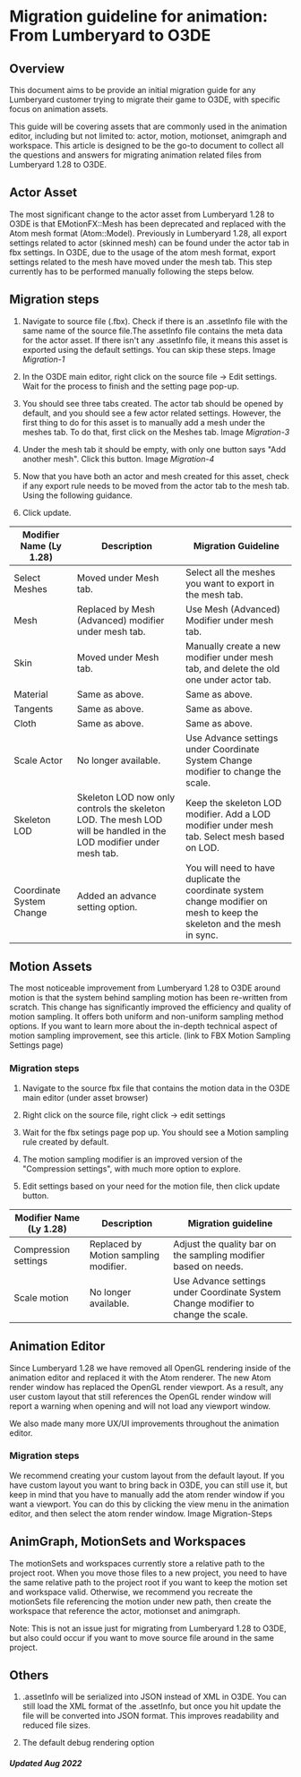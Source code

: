 # Migration guideline for animation: From Lumberyard to O3DE

## Overview

This document aims to be provide an initial migration guide for any Lumberyard customer trying to migrate their game to O3DE, with specific focus on animation assets.

This guide will be covering assets that are commonly used in the animation editor, including but not limited to: actor, motion, motionset, animgraph and workspace. This article is designed to be the go-to document to collect all the questions and answers for migrating animation related files from Lumberyard 1.28 to O3DE.

## Actor Asset

The most significant change to the actor asset from Lumberyard 1.28 to O3DE is that EMotionFX::Mesh has been deprecated and replaced with the Atom mesh format (Atom::Model). Previously in Lumberyard 1.28, all export settings related to actor (skinned mesh) can be found under the actor tab in fbx settings. In O3DE, due to the usage of the atom mesh format, export settings related to the mesh have moved under the mesh tab. This step currently has to be performed manually following the steps below.

## Migration steps

1. Navigate to source file (.fbx). Check if there is an .assetInfo file with the same name of the source file.The assetInfo file contains the meta data for the actor asset. If there isn't any .assetInfo file, it means this asset is exported using the default settings. You can skip these steps.
Image *Migration-1*

2. In the O3DE main editor, right click on the source file → Edit settings. Wait for the process to finish and the setting page pop-up.
3. You should see three tabs created. The actor tab should be opened by default, and you should see a few actor related settings. However, the first thing to do for this asset is to manually add a mesh under the meshes tab. To do that, first click on the Meshes tab.
Image *Migration-3*

4. Under the mesh tab it should be empty, with only one button says "Add another mesh". Click this button.
Image *Migration-4*

5. Now that you have both an actor and mesh created for this asset, check if any export rule needs to be moved from the actor tab to the mesh tab. Using the following guidance.
6. Click update.

| Modifier Name (Ly 1.28) | Description | Migration Guideline |
| ------------ | ------------ | ------------ |
| Select Meshes | Moved under Mesh tab. | Select all the meshes you want to export in the mesh tab. |
| Mesh | Replaced by Mesh (Advanced) modifier under mesh tab. | Use Mesh (Advanced) Modifier under mesh tab. |
| Skin | Moved under Mesh tab. | Manually create a new modifier under mesh tab, and delete the old one under actor tab. |
| Material | Same as above. | Same as above. |
| Tangents | Same as above. | Same as above. |
| Cloth | Same as above. | Same as above. |
| Scale Actor | No longer available.  | Use Advance settings under Coordinate System Change modifier to change the scale. |
| Skeleton LOD | Skeleton LOD now only controls the skeleton LOD. The mesh LOD will be handled in the LOD modifier under mesh tab. | Keep the skeleton LOD modifier. Add a LOD modifier under mesh tab. Select mesh based on LOD. |
| Coordinate System Change | Added an advance setting option. | You will need to have duplicate the coordinate system change modifier on mesh to keep the skeleton and the mesh in sync. |

## Motion Assets

The most noticeable improvement from Lumberyard 1.28 to O3DE around motion is that the system behind sampling motion has been re-written from scratch. This change has significantly improved the efficiency and quality of motion sampling. It offers both uniform and non-uniform sampling method options. If you want to learn more about the in-depth technical aspect of motion sampling improvement, see this article. (link to FBX Motion Sampling Settings page)

### Migration steps

1. Navigate to the source fbx file that contains the motion data in the O3DE main editor (under asset browser)

2. Right click on the source file, right click → edit settings

3. Wait for the fbx setings page pop up. You should see a Motion sampling rule created by default.

4. The motion sampling modifier is an improved version of the "Compression settings", with much more option to explore.

5. Edit settings based on your need for the motion file, then click update button.

| Modifier Name (Ly 1.28) | Description | Migration guideline |
| ------------ | ------------ | ------------ |
| Compression settings | Replaced by Motion sampling modifier. | Adjust the quality bar on the sampling modifier based on needs. |
| Scale motion | No longer available. | Use Advance settings under Coordinate System Change modifier to change the scale. |

## Animation Editor

Since Lumberyard 1.28 we have removed all OpenGL rendering inside of the animation editor and replaced it with the Atom renderer. The new Atom render window has replaced the OpenGL render viewport. As a result, any user custom layout that still references the OpenGL render window will report a warning when opening and will not load any viewport window.

We also made many more UX/UI improvements throughout the animation editor.

### Migration steps

We recommend creating your custom layout from the default layout. If you have custom layout you want to bring back in O3DE, you can still use it, but keep in mind that you have to manually add the atom render window if you want a viewport. You can do this by clicking the view menu in the animation editor, and then select the atom render window.
Image Migration-Steps

## AnimGraph, MotionSets and Workspaces

The motionSets and workspaces currently store a relative path to the project root. When you move those files to a new project, you need to have the same relative path to the project root if you want to keep the motion set and workspace valid. Otherwise, we recommend you recreate the motionSets file referencing the motion under new path, then create the workspace that reference the actor, motionset and animgraph.

Note: This is not an issue just for migrating from Lumberyard 1.28 to O3DE, but also could occur if you want to move source file around in the same project.

## Others

1.  .assetInfo will be serialized into JSON instead of XML in O3DE. You can still load the XML format of the .assetInfo, but once you hit update the file will be converted into JSON format. This improves readability and reduced file sizes.

2. The default debug rendering option 



##### Updated Aug 2022